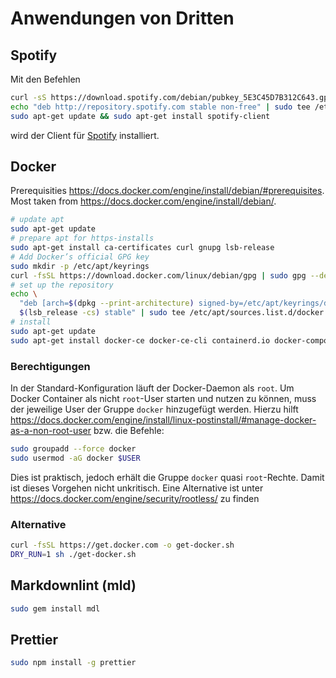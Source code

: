 # Anwendungen von Dritten

## Spotify

Mit den Befehlen

```bash
curl -sS https://download.spotify.com/debian/pubkey_5E3C45D7B312C643.gpg | sudo apt-key add -
echo "deb http://repository.spotify.com stable non-free" | sudo tee /etc/apt/sources.list.d/spotify.list
sudo apt-get update && sudo apt-get install spotify-client
```

wird der Client für [Spotify](http://spotify.com) installiert.

## Docker

Prerequisities <https://docs.docker.com/engine/install/debian/#prerequisites>.
Most taken from <https://docs.docker.com/engine/install/debian/>.

```bash
# update apt
sudo apt-get update
# prepare apt for https-installs
sudo apt-get install ca-certificates curl gnupg lsb-release
# Add Docker’s official GPG key
sudo mkdir -p /etc/apt/keyrings
curl -fsSL https://download.docker.com/linux/debian/gpg | sudo gpg --dearmor -o /etc/apt/keyrings/docker.gpg
# set up the repository
echo \
  "deb [arch=$(dpkg --print-architecture) signed-by=/etc/apt/keyrings/docker.gpg] https://download.docker.com/linux/debian \
  $(lsb_release -cs) stable" | sudo tee /etc/apt/sources.list.d/docker.list > /dev/null
# install
sudo apt-get update
sudo apt-get install docker-ce docker-ce-cli containerd.io docker-compose-plugin
```

### Berechtigungen

In der Standard-Konfiguration läuft der Docker-Daemon als `root`. Um Docker Container als nicht `root`-User starten und nutzen zu können, muss der jeweilige User der Gruppe `docker` hinzugefügt werden. Hierzu hilft <https://docs.docker.com/engine/install/linux-postinstall/#manage-docker-as-a-non-root-user> bzw. die Befehle:

```bash
sudo groupadd --force docker
sudo usermod -aG docker $USER
```

Dies ist praktisch, jedoch erhält die Gruppe `docker` quasi `root`-Rechte. Damit ist dieses Vorgehen nicht unkritisch.
Eine Alternative ist unter <https://docs.docker.com/engine/security/rootless/> zu finden

### Alternative

```bash
curl -fsSL https://get.docker.com -o get-docker.sh
DRY_RUN=1 sh ./get-docker.sh
```

## Markdownlint (mld)

```bash
sudo gem install mdl
```

## Prettier

```bash
sudo npm install -g prettier
```
